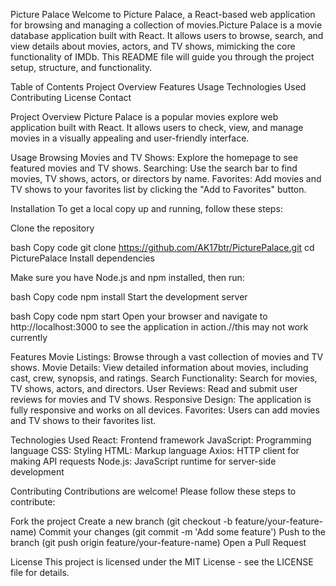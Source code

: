 Picture Palace
Welcome to Picture Palace, a React-based web application for browsing and managing a collection of movies.Picture Palace is a movie database application built with React. It allows users to browse, search, and view details about movies, actors, and TV shows, mimicking the core functionality of IMDb. This README file will guide you through the project setup, structure, and functionality.

Table of Contents
Project Overview
Features
Usage
Technologies Used
Contributing
License
Contact

Project Overview
Picture Palace is a popular movies explore web application built with React. It allows users to check, view, and manage movies in a visually appealing and user-friendly interface.

Usage
Browsing Movies and TV Shows: Explore the homepage to see featured movies and TV shows.
Searching: Use the search bar to find movies, TV shows, actors, or directors by name.
Favorites: Add movies and TV shows to your favorites list by clicking the "Add to Favorites" button.

Installation
To get a local copy up and running, follow these steps:

Clone the repository

bash
Copy code
git clone https://github.com/AK17btr/PicturePalace.git
cd PicturePalace
Install dependencies

Make sure you have Node.js and npm installed, then run:

bash
Copy code
npm install
Start the development server

bash
Copy code
npm start
Open your browser and navigate to http://localhost:3000 to see the application in action.//this may not work currently


Features
Movie Listings: Browse through a vast collection of movies and TV shows.
Movie Details: View detailed information about movies, including cast, crew, synopsis, and ratings.
Search Functionality: Search for movies, TV shows, actors, and directors.
User Reviews: Read and submit user reviews for movies and TV shows.
Responsive Design: The application is fully responsive and works on all devices.
Favorites: Users can add movies and TV shows to their favorites list.

Technologies Used
React: Frontend framework
JavaScript: Programming language
CSS: Styling
HTML: Markup language
Axios: HTTP client for making API requests
Node.js: JavaScript runtime for server-side development 



Contributing
Contributions are welcome! Please follow these steps to contribute:

Fork the project
Create a new branch (git checkout -b feature/your-feature-name)
Commit your changes (git commit -m 'Add some feature')
Push to the branch (git push origin feature/your-feature-name)
Open a Pull Request

License
This project is licensed under the MIT License - see the LICENSE file for details.
